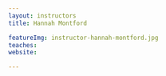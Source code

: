 ```yaml
---
layout: instructors
title: Hannah Montford

featureImg: instructor-hannah-montford.jpg
teaches:
website:

---
```

